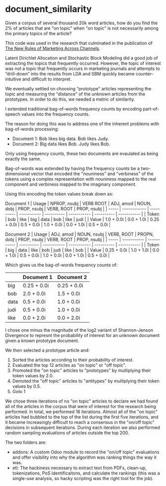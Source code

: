 # document_similarity

Given a corpus of several thousand 20k word articles, how do you find the 2% of articles that are "on topic" when "on topic" is not necessarily among the primary topics of the article?

This code was used in the research that culminated in the publication of [The New Rules of Marketing Across Channels](https://hbr.org/2024/06/the-new-rules-of-marketing-across-channels).

Latent Dirichlet Allocation and Stochastic Block Modeling did a good job of extracting the topics that frequently occurred.  However, the topic of interest was not a topic that frequently occurs in marketing journals and attempts to “drill-down” into the results from LDA and SBM quickly became counter-intuitive and difficult to interpret.

We eventually settled on choosing “prototype” articles representing the topic and measuring the "distance" of the unknown articles from the prototypes.  In order to do this, we needed a metric of similarity.

I extended traditional bag-of-words frequency counts by encoding part-of-speech values into the frequency counts.

The reason for doing this was to address one of the inherent problems with bag-of-words processing:

* Document 1:  Bob likes big data.  Bob likes Judy.
* Document 2:  Big data likes Bob.  Judy likes Bob.

Only using frequency counts, these two documents are evaulated as being exactly the same.

Bag-of-words was extended by having the frequency counts be a two-dimensional vector that encoded the "nouniness" and "verbiness" of the tokens using a complex representation with nouniness mapped to the real component and verbiness mapped to the imaginary component.

Using this encoding the token values break down as:

Document 1
| Usage | NPROP, nsubj | VERB ROOT  | ADJ, amod   | NOUN, dobj | PROP, nsubj | VERB, ROOT | PROP, nsubj |
| ----- | ------------ | ---------- | ----------- | ---------- | ----------- | ---------- | ----------- |
| Token | bob          | like       | big         | data       | bob         | like       | judi        |
| Value | 1.0 + 0.0i   | 0.0 + 1.0i | 0.25 + 0.0i | 0.5 + 0.0i | 1.0 + 0.0i  | 0.0 + 1.0i | 0.5 + 0.0i  |

Document 2
| Usage | ADJ, amod   | NOUN, nsubj | VERB, ROOT | PROPN, dobj | PROP, nsubj | VERB, ROOT | PROP, nsubj |
| ----- | ----------- | ----------- | ---------- | ----------- | ----------- | ---------- | ----------- |
| Token | big         | data        | like       | bob         | judi        | like       | bob         |
| Value | 0.25 + 0.0i | 1.0 + 1.0i  | 0.0 + 1.0i | 0.5 + 0.0i  | 1.0 + 0.0i  | 0.0 + 1.0i | 0.5 + 0.0i  |

Which gives us the bag-of-words frequency counts of:

|      | Document 1  | Document 2  |
| ---- | ----------- | ----------- |
| big  | 0.25 + 0.0i | 0.25 + 0.0i |
| bob  | 2.0 + 0.0i  | 1.5 + 0.0i  |
| data | 0.5 + 0.0i  | 1.0 + 0.0i  |
| judi | 0.5 + 0.0i  | 1.0 + 0.0i  |
| like | 0.0 + 2.0i  | 0.0 + 2.0i  |

I chose one minus the magnitude of the log2 variant of Shannon-Jenson Divergence to represnt the probability of interest for an unknown document given a known prototype document.

We then selected a prototype article and:

1. Sorted the articles according to their probability of interest.
2. Evaluated the top 12 articles as "on topic" or "off topic".
3. Promoted the "on topic" articles to "prototypes" by multiplying their token values by 2.0.
4. Demoted the "off topic" articles to "antitypes" by multiplying their token values by 0.5.
5. Goto 1

We chose three iterations of no "on topic" articles to declare we had found all of the articles in the corpus that were of interest for the research being performed.  In total, we performed 18 iterations.  Almost all of the "on topic" articles had bubbled to the top of the list during the first five iterations, and it became increasingly difficult to reach a consensus in the "on/off topic" decisions in subsequent iterations.  During each iteration we also performed random sampling evaluations of articles outside the top 200.

The two folders are:

* addons:  A custom Odoo module to record the "on/off topic" evaluations and offer visibility into why the algorithm was ranking things the way it was.
* etl:  The hackiness necessary to extract text from PDFs, clean-up, tokenizations, PoS identificaitons, and calculate the rankings (this was a single-use analysis, so hacky scripting was the right tool for the job).
